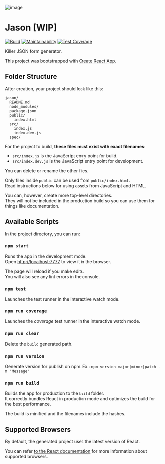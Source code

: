 ![image](https://user-images.githubusercontent.com/6332116/39202145-73bcfcd4-47c7-11e8-92bc-c5fdbc495a6f.png)

# Jason [WIP]

[![Build](https://droneci.getninjas.com.br/api/badges/getninjas/jason/status.svg?branch=master)](https://droneci.getninjas.com.br/getninjas/jason)
[![Maintainability](https://api.codeclimate.com/v1/badges/f3ff27575c8f7872b296/maintainability)](https://codeclimate.com/github/getninjas/jason/maintainability)
[![Test Coverage](https://api.codeclimate.com/v1/badges/f3ff27575c8f7872b296/test_coverage)](https://codeclimate.com/github/getninjas/jason/test_coverage)

Killer JSON form generator.

This project was bootstrapped with [Create React App](https://github.com/facebookincubator/create-react-app).

## Folder Structure

After creation, your project should look like this:

```
jason/
  README.md
  node_modules/
  package.json
  public/
    index.html
  src/
    index.js
    index.dev.js
  spec/
```

For the project to build, **these files must exist with exact filenames**:

* `src/index.js` is the JavaScript entry point for build.
* `src/index.dev.js` is the JavaScript entry point for development.

You can delete or rename the other files.

Only files inside `public` can be used from `public/index.html`.<br>
Read instructions below for using assets from JavaScript and HTML.

You can, however, create more top-level directories.<br>
They will not be included in the production build so you can use them for things like documentation.

## Available Scripts

In the project directory, you can run:

### `npm start`

Runs the app in the development mode.<br>
Open [http://localhost:7777](http://localhost:7777) to view it in the browser.

The page will reload if you make edits.<br>
You will also see any lint errors in the console.

### `npm test`

Launches the test runner in the interactive watch mode.

### `npm run coverage`

Launches the *coverage* test runner in the interactive watch mode.

### `npm run clear`

Delete the `build` generated path.

### `npm run version`

Generate version for publish on npm. Ex.: `npm version major|minor|patch -m "Message"`

### `npm run build`

Builds the app for production to the `build` folder.<br>
It correctly bundles React in production mode and optimizes the build for the best performance.

The build is minified and the filenames include the hashes.

## Supported Browsers

By default, the generated project uses the latest version of React.

You can refer [to the React documentation](https://reactjs.org/docs/react-dom.html#browser-support) for more information about supported browsers.
